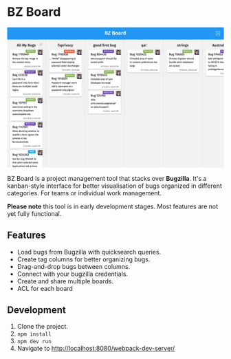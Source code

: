 BZ Board
========

![BZ Board screenshot](https://raw.githubusercontent.com/BZBoard/bzboard/master/screenshot.png)

BZ Board is a project management tool that stacks over __Bugzilla__.
It's a kanban-style interface for better visualisation of bugs organized in different categories. For teams or individual work management.

__Please note__ this tool is in early development stages. Most features are not yet fully functional.

Features
--------
  - Load bugs from Bugzilla with quicksearch queries.
  - Create tag columns for better organizing bugs.
  - Drag-and-drop bugs between columns.
  - Connect with your bugzilla credentials.
  - Create and share multiple boards.
  - ACL for each board

Development
--------

1. Clone the project.
2. `npm install`
3. `npm dev run`
4. Navigate to [http://localhost:8080/webpack-dev-server/](http://localhost:8080/webpack-dev-server/)
